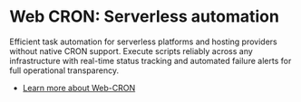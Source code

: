 # Web CRON: Serverless automation

Efficient task automation for serverless platforms and hosting providers without native CRON support. Execute scripts reliably across any infrastructure with real-time status tracking and automated failure alerts for full operational transparency.

- [Learn more about Web-CRON](https://ostr.io/info/web-cron)

<!-- ### Web-CRON
 - [Introduction]()
 - [Integration examples]() -->
